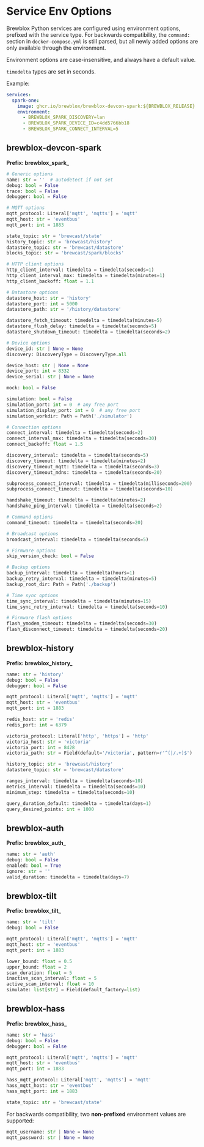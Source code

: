 # Service Env Options

Brewblox Python services are configured using environment options, prefixed with the service type.
For backwards compatibility, the `command:` section in `docker-compose.yml` is still parsed,
but all newly added options are only available through the environment.

Environment options are case-insensitive, and always have a default value.

`timedelta` types are set in seconds.

Example:

```yaml
services:
  spark-one:
    image: ghcr.io/brewblox/brewblox-devcon-spark:${BREWBLOX_RELEASE}
    environment:
      - BREWBLOX_SPARK_DISCOVERY=lan
      - BREWBLOX_SPARK_DEVICE_ID=c4dd5766bb18
      - BREWBLOX_SPARK_CONNECT_INTERVAL=5
```

## brewblox-devcon-spark

**Prefix: brewblox_spark_**

```py
# Generic options
name: str = ''  # autodetect if not set
debug: bool = False
trace: bool = False
debugger: bool = False

# MQTT options
mqtt_protocol: Literal['mqtt', 'mqtts'] = 'mqtt'
mqtt_host: str = 'eventbus'
mqtt_port: int = 1883

state_topic: str = 'brewcast/state'
history_topic: str = 'brewcast/history'
datastore_topic: str = 'brewcast/datastore'
blocks_topic: str = 'brewcast/spark/blocks'

# HTTP client options
http_client_interval: timedelta = timedelta(seconds=1)
http_client_interval_max: timedelta = timedelta(minutes=1)
http_client_backoff: float = 1.1

# Datastore options
datastore_host: str = 'history'
datastore_port: int = 5000
datastore_path: str = '/history/datastore'

datastore_fetch_timeout: timedelta = timedelta(minutes=5)
datastore_flush_delay: timedelta = timedelta(seconds=5)
datastore_shutdown_timeout: timedelta = timedelta(seconds=2)

# Device options
device_id: str | None = None
discovery: DiscoveryType = DiscoveryType.all

device_host: str | None = None
device_port: int = 8332
device_serial: str | None = None

mock: bool = False

simulation: bool = False
simulation_port: int = 0  # any free port
simulation_display_port: int = 0  # any free port
simulation_workdir: Path = Path('./simulator')

# Connection options
connect_interval: timedelta = timedelta(seconds=2)
connect_interval_max: timedelta = timedelta(seconds=30)
connect_backoff: float = 1.5

discovery_interval: timedelta = timedelta(seconds=5)
discovery_timeout: timedelta = timedelta(minutes=2)
discovery_timeout_mqtt: timedelta = timedelta(seconds=3)
discovery_timeout_mdns: timedelta = timedelta(seconds=20)

subprocess_connect_interval: timedelta = timedelta(milliseconds=200)
subprocess_connect_timeout: timedelta = timedelta(seconds=10)

handshake_timeout: timedelta = timedelta(minutes=2)
handshake_ping_interval: timedelta = timedelta(seconds=2)

# Command options
command_timeout: timedelta = timedelta(seconds=20)

# Broadcast options
broadcast_interval: timedelta = timedelta(seconds=5)

# Firmware options
skip_version_check: bool = False

# Backup options
backup_interval: timedelta = timedelta(hours=1)
backup_retry_interval: timedelta = timedelta(minutes=5)
backup_root_dir: Path = Path('./backup')

# Time sync options
time_sync_interval: timedelta = timedelta(minutes=15)
time_sync_retry_interval: timedelta = timedelta(seconds=10)

# Firmware flash options
flash_ymodem_timeout: timedelta = timedelta(seconds=30)
flash_disconnect_timeout: timedelta = timedelta(seconds=20)
```

## brewblox-history

**Prefix: brewblox_history_**

```py
name: str = 'history'
debug: bool = False
debugger: bool = False

mqtt_protocol: Literal['mqtt', 'mqtts'] = 'mqtt'
mqtt_host: str = 'eventbus'
mqtt_port: int = 1883

redis_host: str = 'redis'
redis_port: int = 6379

victoria_protocol: Literal['http', 'https'] = 'http'
victoria_host: str = 'victoria'
victoria_port: int = 8428
victoria_path: str = Field(default='/victoria', pattern=r'^(|/.+)$')

history_topic: str = 'brewcast/history'
datastore_topic: str = 'brewcast/datastore'

ranges_interval: timedelta = timedelta(seconds=10)
metrics_interval: timedelta = timedelta(seconds=10)
minimum_step: timedelta = timedelta(seconds=10)

query_duration_default: timedelta = timedelta(days=1)
query_desired_points: int = 1000
```

## brewblox-auth

**Prefix: brewblox_auth_**

```py
name: str = 'auth'
debug: bool = False
enabled: bool = True
ignore: str = ''
valid_duration: timedelta = timedelta(days=7)
```

## brewblox-tilt

**Prefix: brewblox_tilt_**

```py
name: str = 'tilt'
debug: bool = False

mqtt_protocol: Literal['mqtt', 'mqtts'] = 'mqtt'
mqtt_host: str = 'eventbus'
mqtt_port: int = 1883

lower_bound: float = 0.5
upper_bound: float = 2
scan_duration: float = 5
inactive_scan_interval: float = 5
active_scan_interval: float = 10
simulate: list[str] = Field(default_factory=list)
```

## brewblox-hass

**Prefix: brewblox_hass_**

```py
name: str = 'hass'
debug: bool = False
debugger: bool = False

mqtt_protocol: Literal['mqtt', 'mqtts'] = 'mqtt'
mqtt_host: str = 'eventbus'
mqtt_port: int = 1883

hass_mqtt_protocol: Literal['mqtt', 'mqtts'] = 'mqtt'
hass_mqtt_host: str = 'eventbus'
hass_mqtt_port: int = 1883

state_topic: str = 'brewcast/state'
```

For backwards compatibility, two **non-prefixed** environment values are supported:

```py
mqtt_username: str | None = None
mqtt_password: str | None = None
```
